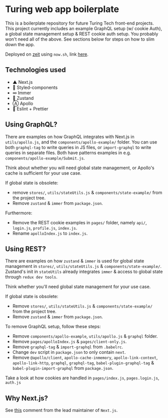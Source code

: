 # Turing web app boilerplate
This is a boilerplate repository for future Turing Tech front-end projects.
This project currently includes an example GraphQL setup (w/ cookie Auth), a global state management setup & REST cookie auth setup.
You probably won't need all of the above. See sections below for steps on how to slim down the app.

Deployed on [zeit](now.sh) using `now.sh`, link [here](https://turing-boilerplate.now.sh/).

## Technologies used
- ▲ Next.js
- 💅 Styled-components
- ∞ Immer
- 🐻 Zustand
- Ⓐ Apollo
- 🎀 Eslint + Prettier

## Using GraphQL?
There are examples on how GraphQL integrates with Next.js in `utils/apollo.js`, and the `components/apollo-example/` folder.
You can use both `graphql-tag` to write queries in JS files, or `import-graphql` to write queries in separate files.
Both have patterns examples in e.g. `components/apollo-example/Submit.js`.

Think about whether you will need global state management, or Apollo's cache is sufficient for your use case.

If global state is obsolete:
- remove `stores/`, `utils/stateUtils.js` & `components/state-example/` from the project tree.
- Remove `zustand` & `immer` from `package.json`.

Furthermore:
- Remove the REST cookie examples in `pages/` folder, namely `api/`, `login.js`, `profile.js`, `index.js`.
- Rename `apolloIndex.js` to `index.js`.

## Using REST?
There are examples on how `zustand` & `immer` is used for global state management in `stores/`, `utils/stateUtils.js` & `components/state-example/`.
Zustand's init in `stateUtils` already integrates `immer` & access to global state through `redux dev tools`.

Think whether you'll need global state management for your use case.

If global state is obsolete:
- Remove `stores/`, `utils/stateUtils.js` & `components/state-example/` from the project tree.
- Remove `zustand` & `immer` from `package.json`.

To remove GraphQL setup, follow these steps:
- Remove `components/apollo-example`, `utils/apollo.js` & `graphql` folder.
- Remove `pages/apolloIndex.js` & `pages/client-only.js`.
- Remove `graphql-tag` & `import-graphql` from `.babelrc`.
- Change `dev` script in `package.json` to only contain `next`.
- Remove `@apollo/client`, `apollo-cache-inmemory`, `apollo-link-context`, `apollo-link-http`, `graphql`, `graphql-tag`, `babel-plugin-graphql-tag` & `babel-plugin-import-graphql` from `package.json`.

Take a look at how cookies are handled in `pages/index.js`, `pages.login.js`, `auth.js`

## Why Next.js?
 See [this](https://www.reddit.com/r/reactjs/comments/au5z1u/does_nextjs_will_be_soon_obsolete/ehgxu5p/?context=1) comment from the lead maintainer of `Next.js`.
